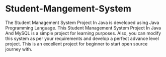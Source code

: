 # Student-Mangement-System
The Student Management System Project In Java is developed using Java Programming Language.
This Student Management System Project In Java And MySQL is a simple project for learning purposes. 
Also, you can modify this system as per your requirements and develop a perfect advance level project.
This is an excellent project for beginner to start open source journey with.
